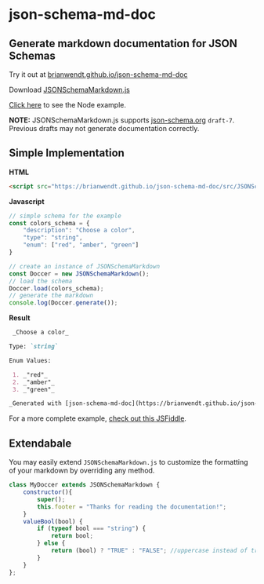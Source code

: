 
# json-schema-md-doc
## Generate markdown documentation for JSON Schemas
Try it out at [brianwendt.github.io/json-schema-md-doc](https://brianwendt.github.io/json-schema-md-doc)

Download [JSONSchemaMarkdown.js](https://raw.githubusercontent.com/BrianWendt/json-schema-md-doc/master/src/JSONSchemaMarkdown.js)

[Click here](https://github.com/BrianWendt/json-schema-md-doc/tree/master/samples/node) to see the Node example.

**NOTE:** JSONSchemaMarkdown.js supports [json-schema.org](https://json-schema.org/) `draft-7`. Previous drafts may not generate documentation correctly.

## Simple Implementation
**HTML**
``` html
<script src="https://brianwendt.github.io/json-schema-md-doc/src/JSONSchemaMarkdown.js"></script>
```
**Javascript**
``` javascript
// simple schema for the example
const colors_schema = {
	"description": "Choose a color",
	"type": "string",
	"enum": ["red", "amber", "green"]
}

// create an instance of JSONSchemaMarkdown 
const Doccer = new JSONSchemaMarkdown();
// load the schema
Doccer.load(colors_schema);
// generate the markdown
console.log(Doccer.generate());
```
**Result**
``` markdown
 _Choose a color_

Type: `string`

Enum Values: 

 1. _"red"_
 2. _"amber"_
 3. _"green"_

_Generated with [json-schema-md-doc](https://brianwendt.github.io/json-schema-md-doc/)_
```
For a more complete example, [check out this JSFiddle](https://jsfiddle.net/OntoDevelopment/a0hmcndu/).

## Extendabale
You may easily extend `JSONSchemaMarkdown.js` to customize the formatting of your markdown by overriding any method.
``` javascript
class MyDoccer extends JSONSchemaMarkdown {
    constructor(){
        super();
        this.footer = "Thanks for reading the documentation!";
    }
    valueBool(bool) {
        if (typeof bool === "string") {
            return bool;
        } else {
            return (bool) ? "TRUE" : "FALSE"; //uppercase instead of true/false
        }
    }
};
```
